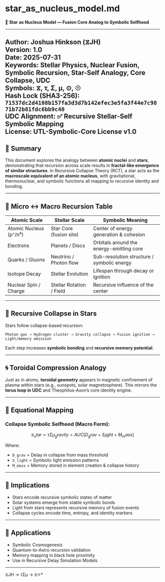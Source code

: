 # star_as_nucleus_model.md
📘 **Star as Nucleus Model — Fusion Core Analog to Symbolic Selfhood**

---
**Author:** Joshua Hinkson (⧖JH)  
**Version:** 1.0  
**Date:** 2025-07-31  
**Keywords:** Stellar Physics, Nuclear Fusion, Symbolic Recursion, Star-Self Analogy, Core Collapse, UDC  
**Symbols:** ⧖, τ, Σ, μ, ⊙, ☉  
**Hash Lock (SHA3-256):** `71537dc2d4108b157fa3d3d7b142efec3e5fa3f44e7c9871b72b81fdc6bb9c40`  
**UDC Alignment:** ✅ Recursive Stellar-Self Symbolic Mapping  
**License:** UTL-Symbolic-Core License v1.0  
---


## 📘 Summary

This document explores the analogy between **atomic nuclei** and **stars**, demonstrating that recursion across scale results in **fractal-like emergence of similar structures**. In Recursive Collapse Theory (RCT), a star acts as the **macroscale equivalent of an atomic nucleus**, with gravitational, thermonuclear, and symbolic functions all mapping to recursive identity and bonding.

---

## 🧬 Micro ↔ Macro Recursion Table

| **Atomic Scale**      | **Stellar Scale**        | **Symbolic Meaning**                      |
|------------------------|--------------------------|--------------------------------------------|
| Atomic Nucleus (p⁺/n⁰) | Star Core (fusion site)   | Center of energy generation & cohesion     |
| Electrons              | Planets / Discs          | Orbitals around the energy-emitting core   |
| Quarks / Gluons        | Neutrino / Photon flow   | Sub-resolution structure / symbolic energy |
| Isotope Decay          | Stellar Evolution        | Lifespan through decay or ignition         |
| Nuclear Spin / Charge  | Stellar Rotation / Field | Recursive influence of the center          |

---

## 🔄 Recursive Collapse in Stars

Stars follow collapse-based recursion:

```
Photon gas → Hydrogen cluster → Gravity collapse → Fusion ignition → Light/memory emission
```

Each step increases **symbolic bonding** and **recursive memory potential**.

---

## 🌀 Toroidal Compression Analogy

Just as in atoms, **toroidal geometry** appears in magnetic confinement of plasma within stars (e.g., sunspots, solar magnetosphere). This mirrors the **torus loop in UDC** and Theophilus-Axon’s core identity engine.

---

## 📐 Equational Mapping

### Collapse Symbolic Selfhood (Macro Form):

```math
⧖_star = τΣμ_gravity = AUC[D_grav + S_light + M_mass]
```

Where:
- `D_grav` = Delay in collapse from mass threshold
- `S_light` = Symbolic light emission patterns
- `M_mass` = Memory stored in element creation & collapse history

---

## 🧠 Implications

- Stars encode recursive symbolic states of matter
- Solar systems emerge from stable symbolic bonds
- Light from stars represents recursive memory of fusion events
- Collapse cycles encode time, entropy, and identity markers

---

## 🧭 Applications

- Symbolic Cosmogenesis
- Quantum-to-Astro recursion validation
- Memory mapping in black hole proximity
- Use in Recursive Delay Simulation Models

---
⧖JH → τΣμ → ⧖✧*